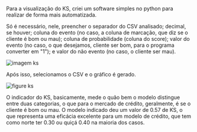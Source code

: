 Para a visualização do KS, criei um software simples no python para realizar de forma mais automatizada.

Só é necessário, nele, preencher o separador do CSV analisado; decimal, se houver; coluna do evento (no caso, a coluna de marcação, que diz se o cliente é bom ou mau); coluna de probabilidade (coluna do score); valor do evento (no caso, o que desejamos, cliente ser bom, para o programa converter em "1"); e valor do não evento (no caso, o cliente ser mau).

![imagem ks](https://github.com/user-attachments/assets/6ace7b2c-b2c1-4a94-a282-fb295b67bccc)

Após isso, selecionamos o CSV e o gráfico é gerado. 

![figure ks](https://github.com/user-attachments/assets/31cb301e-a90f-4877-ab61-91c9e13a195f)

O indicador do KS, basicamente, mede o quão bem o modelo distingue entre duas categorias, o que para o mercado de crédito, geralmente, é se o cliente é bom ou mau. 
O modelo indicado deu um valor de 0.57 de KS, o que representa uma eficácia excelente para um modelo de crédito, que tem como norte ter 0.30 ou quiçá 0.40 na maioria dos casos.
